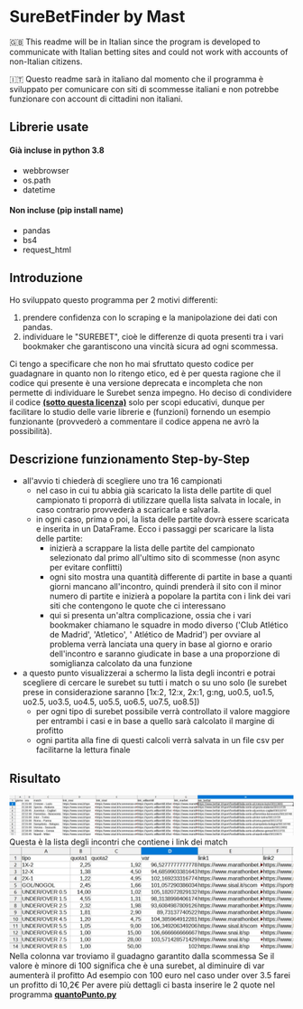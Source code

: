 # SureBetFinder by Mast
:uk: This readme will be in Italian since the program is developed to communicate with Italian betting sites and could not work with accounts of non-Italian citizens.

:it: Questo readme sarà in italiano dal momento che il programma è sviluppato per comunicare con siti di scommesse italiani e non potrebbe funzionare con account di cittadini non italiani.

## Librerie usate
#### Già incluse in python 3.8
* webbrowser
* os.path
* datetime
#### Non incluse (pip install name)
* pandas
* bs4
* request_html

## Introduzione
Ho sviluppato questo programma per 2 motivi differenti:
1. prendere confidenza con lo scraping e la manipolazione dei dati con pandas.
2. individuare le "SUREBET", cioè le differenze di quota presenti tra i vari bookmaker che garantiscono una vincità sicura ad ogni scommessa.

Ci tengo a specificare che non ho mai sfruttato questo codice per guadagnare in quanto non lo ritengo etico, ed è per questa ragione che il codice qui presente è una versione deprecata e incompleta che non permette di individuare le Surebet senza impegno. 
Ho deciso di condividere il codice __[(sotto questa licenza)](https://github.com/simonemastella/surebetfinder/blob/master/LICENSE)__ solo per scopi educativi, dunque per facilitare lo studio delle varie librerie e (funzioni) fornendo un esempio funzionante (provvederò a commentare il codice appena ne avrò la possibilità).

## Descrizione funzionamento Step-by-Step
* all'avvio ti chiederà di scegliere uno tra 16 campionati
  - nel caso in cui tu abbia già scaricato la lista delle partite di quel campionato ti proporrà di utilizzare quella lista salvata in locale, in caso contrario provvederà a scaricarla e salvarla.
  - in ogni caso, prima o poi, la lista delle partite dovrà essere scaricata e inserita in un DataFrame. Ecco i passaggi per scaricare la lista delle partite:
    + inizierà a scrappare la lista delle partite del campionato selezionato dal primo all'ultimo sito di scommesse (non async per evitare conflitti)
    + ogni sito mostra una quantità differente di partite in base a quanti giorni mancano all'incontro, quindi prenderà il sito con il minor numero di partite e inizierà a popolare la partita con i link dei vari siti che contengono le quote che ci interessano
    + qui si presenta un'altra complicazione, ossia che i vari bookmaker chiamano le squadre in modo diverso ('Club Atlético de Madrid', 'Atletico', ' Atlético de Madrid') per ovviare al problema verrà lanciata una query in base al giorno e orario dell'incontro e saranno giudicate in base a una proporzione di somiglianza calcolato da una funzione
* a questo punto visualizzerai a schermo la lista degli incontri e potrai scegliere di cercare le surebet su tutti i match o su uno solo (le surebet prese in considerazione saranno [1x:2, 12:x, 2x:1, g:ng, uo0.5, uo1.5, uo2.5, uo3.5, uo4.5, uo5.5, uo6.5, uo7.5, uo8.5])
  - per ogni tipo di surebet possibile verrà controllato il valore maggiore per entrambi i casi e in base a quello sarà calcolato il margine di profitto
  - ogni partita alla fine di questi calcoli verrà salvata in un file csv per facilitarne la lettura finale
  
## Risultato
![](img/Screenshot_2.jpg)  
Questa è la lista degli incontri che contiene i link dei match
![](img/Screenshot_1.jpg) 
Nella colonna var troviamo il guadagno garantito dalla scommessa
Se il valore è minore di 100 significa che è una surebet, al diminuire di var aumenterà il profitto
Ad esempio con 100 euro nel caso under over 3.5 farei un profitto di 10,2€
Per avere più dettagli ci basta inserire le 2 quote nel programma __[quantoPunto.py](https://github.com/simonemastella/surebetfinder/blob/master/quantoPunto.py)__
